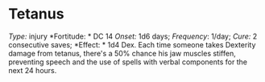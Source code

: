 ﻿---
name: Tetanus
type: injury
fortitude: DC 14
onset: 1d6 days
frequency: 1/day
effect:
  "1d4 Dex. Each time someone takes Dexterity damage from tetanus, there's a 50% chance his jaw muscles stiffen, preventing speech and the use of spells with verbal components for the next 24 hours."
cure: 2 consecutive saves
---

# Tetanus
 *Type:* injury
*Fortitude: * DC 14 *Onset:* 1d6 days; *Frequency*: 1/day; *Cure:* 2 consecutive saves;
*Effect: * 1d4 Dex. Each time someone takes Dexterity damage from tetanus, there's a 50% chance his jaw muscles stiffen, preventing speech and the use of spells with verbal components for the next 24 hours.